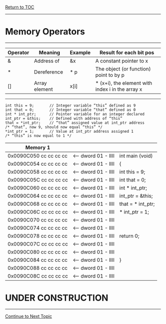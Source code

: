 <a href="https://github.com/CyberTrainingUSAF/05-C-Programming/blob/master/00-Table-of-Contents.md" rel="Return to TOC"> Return to TOC </a>

---

# Memory Operators

---
 |Operator | Meaning | Example | Result for each bit pos
-------- | ------- | ------- | -----------------------
 | & | Address of | &x | A constant pointer to x
 | * | Dereference | * p | The object (or function) point to by p
 | [] | Array element | x[i] | * (x+i), the element with index i in the array x

---

```
int this = 9;		// Integer variable “this” defined as 9
int that = 0;		// Integer variable “that” defined as 0
int * int_ptr;		// Pointer variable for an integer declared 
int_ptr = &this;	// Defined with address of “this”
that = *int_ptr;	// “that” assigned value at int_ptr address
/* “that”, now 9, should now equal “this” */
*int_ptr = 1;		// Value at int_ptr address assigned 1
/* “this” is now equal to 1 */ 
```
| Memory 1| | |
|-------- | -------------| --------------|
| 0x0090C050 cc cc cc cc | <-- dword 01 - IIII | int main (void)
| 0x0090C054 cc cc cc cc | <-- dword 01 - IIII | {
| 0x0090C058 cc cc cc cc | <-- dword 01 - IIII |    int this = 9;
| 0x0090C05C cc cc cc cc | <-- dword 01 - IIII |    int that = 0;
| 0x0090C060 cc cc cc cc | <-- dword 01 - IIII |    int * int_ptr;
| 0x0090C064 cc cc cc cc | <-- dword 01 - IIII |    int_ptr = &this;
| 0x0090C068 cc cc cc cc | <-- dword 01 - IIII |    that = * int_ptr;
| 0x0090C06C cc cc cc cc | <-- dword 01 - IIII |    * int_ptr = 1;
| 0x0090C070 cc cc cc cc | <-- dword 01 - IIII |
| 0x0090C074 cc cc cc cc | <-- dword 01 - IIII |
| 0x0090C078 cc cc cc cc | <-- dword 01 - IIII |    return 0;
| 0x0090C07C cc cc cc cc | <-- dword 01 - IIII |  
| 0x0090C080 cc cc cc cc | <-- dword 01 - IIII |
| 0x0090C084 cc cc cc cc | <-- dword 01 - IIII | }
| 0x0090C088 cc cc cc cc | <-- dword 01 - IIII |
| 0x0090C08C cc cc cc cc | <-- dword 01 - IIII |

















# UNDER CONSTRUCTION
---

<a href="https://github.com/CyberTrainingUSAF/05-C-Programming/blob/master/11_Pointers_Arrays/06_double-pointers.md" rel="Continue to Next Topic"> Continue to Next Topic </a>
